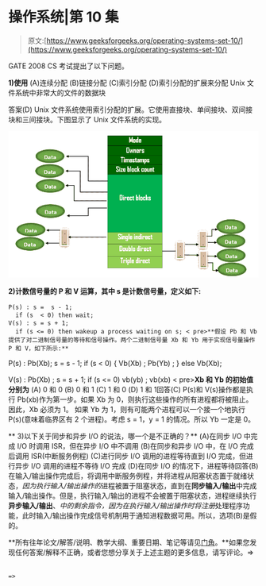 # 操作系统|第 10 集

> 原文:[https://www.geeksforgeeks.org/operating-systems-set-10/](https://www.geeksforgeeks.org/operating-systems-set-10/)

GATE 2008 CS 考试提出了以下问题。

**1)使用**
(A)连续分配
(B)链接分配
(C)索引分配
(D)索引分配的扩展来分配 Unix 文件系统中非常大的文件的数据块

答案(D)
Unix 文件系统使用索引分配的扩展。它使用直接块、单间接块、双间接块和三间接块。下图显示了 Unix 文件系统的实现。

[![](img/fb4e8ea3c7bfd387be9e6a0377703e33.png "ufs")](https://media.geeksforgeeks.org/wp-content/uploads/operatingsystem.png)

****2)计数信号量的 P 和 V 运算，其中 s 是计数信号量，定义如下:****

```
P(s) : s =  s - 1;
  if (s  < 0) then wait;
V(s) : s = s + 1;
  if (s <= 0) then wakeup a process waiting on s; < pre>**假设 Pb 和 Vb 提供了对二进制信号量的等待和信号操作。两个二进制信号量 Xb 和 Yb 用于实现信号量操作 P 和 V，如下所示:**

```
P(s) : Pb(Xb);
  s = s - 1;
  if (s < 0) {
   Vb(Xb) ;
   Pb(Yb) ;
  }
  else Vb(Xb); 

V(s) : Pb(Xb) ;
  s = s + 1;
  if (s <= 0) vb(yb) ; vb(xb) < pre>**Xb 和 Yb 的初始值分别为** 
 (A) 0 和 0 
 (B) 0 和 1 
 (C) 1 和 0 
 (D) 1 和 1回答(C)
P(s)和 V(s)操作都是执行 Pb(xb)作为第一步。如果 Xb 为 0，则执行这些操作的所有进程都将被阻止。因此，Xb 必须为 1。
如果 Yb 为 1，则有可能两个进程可以一个接一个地执行 P(s)(意味着临界区有 2 个进程)。考虑 s = 1，y = 1 的情况。所以 Yb 一定是 0。

 ** 3)以下关于同步和异步 I/O 的说法，哪一个是不正确的？** 
 (A)在同步 I/O 中完成 I/O 时调用 ISR，但在异步 I/O 中不调用
 (B)在同步和异步 I/O 中，在 I/O 完成后调用 ISR(中断服务例程)
 (C)进行同步 I/O 调用的进程等待直到 I/O 完成，但进行异步 I/O 调用的进程不等待 I/O 完成
 (D)在同步 I/O 的情况下，进程等待回答(B) 
在输入/输出操作完成后，将调用中断服务例程，并将进程从阻塞状态置于就绪状态，*因为执行输入/输出操作的*进程被置于阻塞状态，直到在**同步输入/输出**中完成输入/输出操作。但是，执行输入/输出的进程不会被置于阻塞状态，进程继续执行**异步输入/输出**、*中的剩余指令，因为在执行输入/输出操作时将注册*处理程序功能，此时输入/输出操作完成信号机制用于通知进程数据可用。所以，选项(B)是假的。

**所有往年论文/解答/说明、教学大纲、重要日期、笔记等请见[门角](http://geeksquiz.com/gate-corner-2/)。**如果您发现任何答案/解释不正确，或者您想分享关于上述主题的更多信息，请写评论。=>
```

=>
```